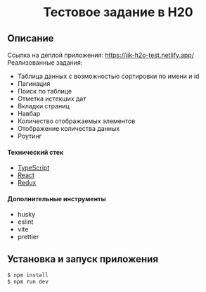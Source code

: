 <h1 align="center">Тестовое задание в H20</h1>

## Описание

Ссылка на деплой приложения: https://jik-h2o-test.netlify.app/
Реализованные задания:
- Таблица данных с возможностью сортировки по имени и id
- Пагинация
- Поиск по таблице
- Отметка истекших дат
- Вкладки страниц
- Навбар
- Количество отображаемых элементов
- Отображение количества данных
- Роутинг


#### Технический стек

- [TypeScript](https://www.typescriptlang.org/)
- [React](https://reactjs.org)
- [Redux](https://redux-toolkit.js.org/)

#### Дополнительные инструменты

- husky
- eslint
- vite
- prettier

## Установка и запуск приложения

```bash
$ npm install
$ npm run dev
```
